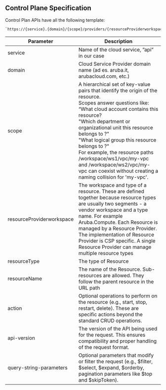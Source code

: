 ## **Control Plane Specification**

Control Plan APIs have all the following template:

```bash
`https://{service}.{domain}/{scope}/providers/{resourceProviderworkspace}/{resourceType}[/{resourceName}][/{action}]?api-version={api-version}[&{queryStringParameters}]`
```


| Parameter | Description |
|---------- | ----------- |
| service   | Name of the cloud service, ”api” in our case |
| domain    | Cloud Service Provider domain name (ad es. aruba.it, arubacloud.com, etc.) |
| scope    | A hierarchical set of key-value pairs that identify the origin of the resource. <br/> Scopes answer questions like: “What cloud account contains this resource?<br/>"Which department or organizational unit this resource belongs to ?"<br/>"What logical group this resource belongs to ?"<br/>For example, the resource paths /workspace/ws1/vpc/my-vpc and /workspace/ws2/vpc/my-vpc can coexist without creating a naming collision for 'my-vpc'.|
| resourceProviderworkspace    | The workspace and type of a resource. These are defined together because resource types are usually two segments - a vendor workspace and a type name. For example Aruba.Compute. Each Resource is managed by a Resource Provider. The implementation of Resource Provider is CSP specific. A single Resource Provider can manage multiple resource types|
| resourceType    | The type of Resource|
| resourceName    | The name of the Resource. Sub-resources are allowed. They follow the parent resource in the URL path|
| action    | Optional operations to perform on the resource (e.g., start, stop, restart, delete). These are specific actions beyond the standard CRUD operations. |
| api-version | The version of the API being used for the request. This ensures compatibility and proper handling of the request format. |
| query-string-parameters | Optional parameters that modify or filter the request (e.g., $filter, $select, $expand, $orderby, pagination parameters like $top and $skipToken). |